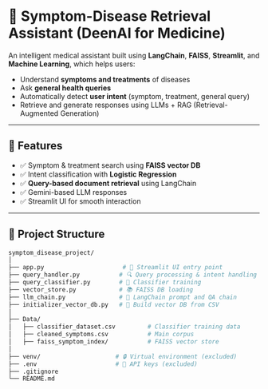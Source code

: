 # 🧠 Symptom-Disease Retrieval Assistant (DeenAI for Medicine)

An intelligent medical assistant built using **LangChain**, **FAISS**, **Streamlit**, and **Machine Learning**, which helps users:
- Understand **symptoms and treatments** of diseases
- Ask **general health queries**
- Automatically detect **user intent** (symptom, treatment, general query)
- Retrieve and generate responses using LLMs + RAG (Retrieval-Augmented Generation)

---

## 🚀 Features

- ✅ Symptom & treatment search using **FAISS vector DB**
- ✅ Intent classification with **Logistic Regression**
- ✅ **Query-based document retrieval** using LangChain
- ✅ Gemini-based LLM responses
- ✅ Streamlit UI for smooth interaction

---

## 📁 Project Structure

```bash
symptom_disease_project/
│
├── app.py                      # 🔷 Streamlit UI entry point
├── query_handler.py           # 🔍 Query processing & intent handling
├── query_classifier.py        # 🧠 Classifier training
├── vector_store.py            # 📚 FAISS DB loading
├── llm_chain.py               # 🤖 LangChain prompt and QA chain
├── initializer_vector_db.py   # 🧱 Build vector DB from CSV
│
├── Data/
│   ├── classifier_dataset.csv         # Classifier training data
│   ├── cleaned_symptoms.csv           # Main corpus
│   ├── faiss_symptom_index/           # FAISS vector store
│
├── venv/                     # 🔒 Virtual environment (excluded)
├── .env                      # 🔐 API keys (excluded)
├── .gitignore
└── README.md
